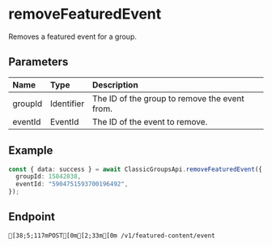 
# removeFeaturedEvent
Removes a featured event for a group.


## Parameters
| Name    | Type       | Description                                   |
| :------ | :--------- | :-------------------------------------------- |
| groupId | Identifier | The ID of the group to remove the event from. |
| eventId | EventId    | The ID of the event to remove.                |



## Example
```ts copy showLineNumbers
const { data: success } = await ClassicGroupsApi.removeFeaturedEvent({
  groupId: 15842838,
  eventId: "5904751593700196492",
}); 
```



## Endpoint
```ansi
[38;5;117mPOST[0m[2;33m[0m /v1/featured-content/event
```
  